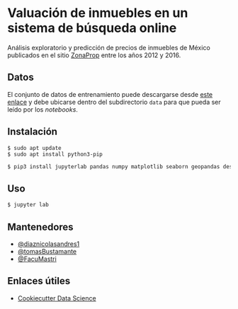 # Valuación de inmuebles en un sistema de búsqueda online

Análisis exploratorio y predicción de precios de inmuebles de México publicados en el sitio [ZonaProp](http://www.zonaprop.com.mx/) entre los años 2012 y 2016.

## Datos

El conjunto de datos de entrenamiento puede descargarse desde [este enlace](https://drive.google.com/open?id=1SfrUv0Kswe4sO8Pb4KDD1h8z2-KNEAxC) y debe ubicarse dentro del subdirectorio `data` para que pueda ser leído por los *notebooks*.

## Instalación

```console
$ sudo apt update
$ sudo apt install python3-pip
```

```sh
$ pip3 install jupyterlab pandas numpy matplotlib seaborn geopandas descartes
```

## Uso

```sh
$ jupyter lab
```

## Mantenedores

- [@diaznicolasandres1](https://github.com/diaznicolasandres1)
- [@tomasBustamante](https://github.com/tomasBustamante)
- [@FacuMastri](https://github.com/FacuMastri)

## Enlaces útiles

- [Cookiecutter Data Science](https://drivendata.github.io/cookiecutter-data-science/)